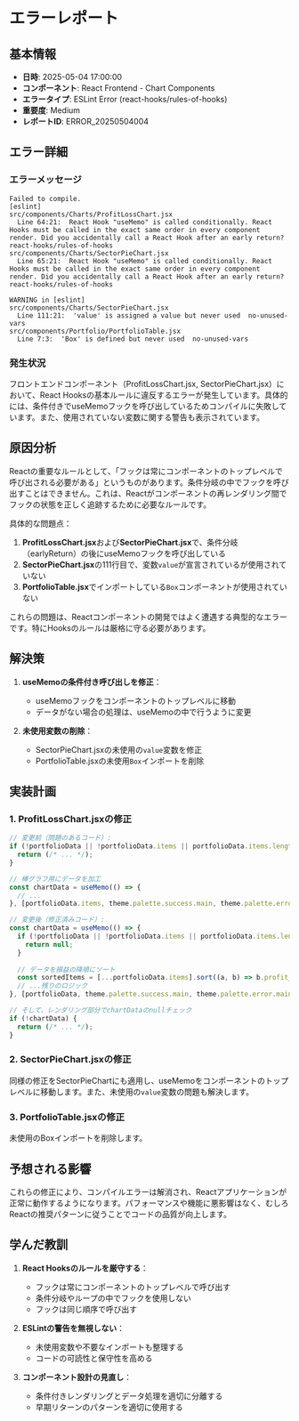 # エラーレポート

## 基本情報

- **日時**: 2025-05-04 17:00:00
- **コンポーネント**: React Frontend - Chart Components
- **エラータイプ**: ESLint Error (react-hooks/rules-of-hooks)
- **重要度**: Medium
- **レポートID**: ERROR_20250504004

## エラー詳細

### エラーメッセージ

```
Failed to compile.
[eslint] 
src/components/Charts/ProfitLossChart.jsx
  Line 64:21:  React Hook "useMemo" is called conditionally. React Hooks must be called in the exact same order in every component render. Did you accidentally call a React Hook after an early return?  react-hooks/rules-of-hooks
src/components/Charts/SectorPieChart.jsx
  Line 65:21:  React Hook "useMemo" is called conditionally. React Hooks must be called in the exact same order in every component render. Did you accidentally call a React Hook after an early return?  react-hooks/rules-of-hooks

WARNING in [eslint] 
src/components/Charts/SectorPieChart.jsx
  Line 111:21:  'value' is assigned a value but never used  no-unused-vars
src/components/Portfolio/PortfolioTable.jsx
  Line 7:3:  'Box' is defined but never used  no-unused-vars
```

### 発生状況

フロントエンドコンポーネント（ProfitLossChart.jsx, SectorPieChart.jsx）において、React Hooksの基本ルールに違反するエラーが発生しています。具体的には、条件付きでuseMemoフックを呼び出しているためコンパイルに失敗しています。また、使用されていない変数に関する警告も表示されています。

## 原因分析

Reactの重要なルールとして、「フックは常にコンポーネントのトップレベルで呼び出される必要がある」というものがあります。条件分岐の中でフックを呼び出すことはできません。これは、Reactがコンポーネントの再レンダリング間でフックの状態を正しく追跡するために必要なルールです。

具体的な問題点：

1. **ProfitLossChart.jsx**および**SectorPieChart.jsx**で、条件分岐（earlyReturn）の後にuseMemoフックを呼び出している
2. **SectorPieChart.jsx**の111行目で、変数`value`が宣言されているが使用されていない
3. **PortfolioTable.jsx**でインポートしている`Box`コンポーネントが使用されていない

これらの問題は、Reactコンポーネントの開発ではよく遭遇する典型的なエラーです。特にHooksのルールは厳格に守る必要があります。

## 解決策

1. **useMemoの条件付き呼び出しを修正**：
   - useMemoフックをコンポーネントのトップレベルに移動
   - データがない場合の処理は、useMemoの中で行うように変更

2. **未使用変数の削除**：
   - SectorPieChart.jsxの未使用の`value`変数を修正
   - PortfolioTable.jsxの未使用`Box`インポートを削除

## 実装計画

### 1. ProfitLossChart.jsxの修正

```jsx
// 変更前（問題のあるコード）:
if (!portfolioData || !portfolioData.items || portfolioData.items.length === 0) {
  return (/* ... */);
}

// 棒グラフ用にデータを加工
const chartData = useMemo(() => {
  // ...
}, [portfolioData.items, theme.palette.success.main, theme.palette.error.main]);

// 変更後（修正済みコード）:
const chartData = useMemo(() => {
  if (!portfolioData || !portfolioData.items || portfolioData.items.length === 0) {
    return null;
  }
  
  // データを損益の降順にソート
  const sortedItems = [...portfolioData.items].sort((a, b) => b.profit_loss - a.profit_loss);
  // ...残りのロジック
}, [portfolioData, theme.palette.success.main, theme.palette.error.main]);

// そして、レンダリング部分でchartDataのnullチェック
if (!chartData) {
  return (/* ... */);
}
```

### 2. SectorPieChart.jsxの修正

同様の修正をSectorPieChartにも適用し、useMemoをコンポーネントのトップレベルに移動します。また、未使用の`value`変数の問題も解決します。

### 3. PortfolioTable.jsxの修正

未使用のBoxインポートを削除します。

## 予想される影響

これらの修正により、コンパイルエラーは解消され、Reactアプリケーションが正常に動作するようになります。パフォーマンスや機能に悪影響はなく、むしろReactの推奨パターンに従うことでコードの品質が向上します。

## 学んだ教訓

1. **React Hooksのルールを厳守する**：
   - フックは常にコンポーネントのトップレベルで呼び出す
   - 条件分岐やループの中でフックを使用しない
   - フックは同じ順序で呼び出す

2. **ESLintの警告を無視しない**：
   - 未使用変数や不要なインポートも整理する
   - コードの可読性と保守性を高める

3. **コンポーネント設計の見直し**：
   - 条件付きレンダリングとデータ処理を適切に分離する
   - 早期リターンのパターンを適切に使用する
